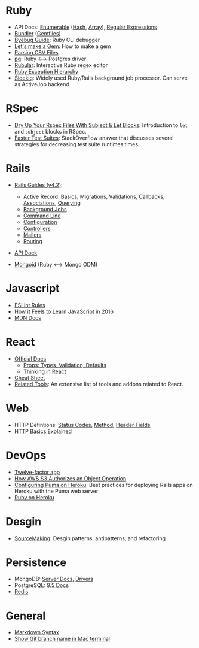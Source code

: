 # Ruby

- API Docs: [Enumerable](https://ruby-doc.org/core-2.3.0/Enumerable.html) ([Hash](https://ruby-doc.org/core-2.3.0/Hash.html), [Array](https://ruby-doc.org/core-2.3.0/Array.html)), [Regular Expressions](https://ruby-doc.org/core-2.3.0/Regexp.html)
- [Bundler](http://bundler.io/) ([Gemfiles](http://bundler.io/v1.5/gemfile.html))
- [Byebug Guide](https://github.com/deivid-rodriguez/byebug/blob/master/GUIDE.md): Ruby CLI debugger
- [Let's make a Gem](http://rakeroutes.com/blog/lets-write-a-gem-part-one/): How to make a gem
- [Parsing CSV Files](http://technicalpickles.com/posts/parsing-csv-with-ruby/)
- [pg](https://bitbucket.org/ged/ruby-pg/wiki/Home): Ruby <--> Postgres driver
- [Rubular](http://rubular.com/): Interactive Ruby regex editor
- [Ruby Exception Hierarchy](http://rubylearning.com/satishtalim/ruby_exceptions.html)
- [Sidekiq](https://github.com/mperham/sidekiq/wiki): Widely used Ruby/Rails background job processor. Can serve as ActiveJob backend

# RSpec

- [Dry Up Your Rspec Files With Subject & Let Blocks](http://benscheirman.com/2011/05/dry-up-your-rspec-files-with-subject-let-blocks/): Introduction to `let` and `subject` blocks in RSpec.
- [Faster Test Suites](http://stackoverflow.com/a/5085842): StackOverflow answer that discusses several strategies for decreasing test suite runtimes times.

# Rails

- [Rails Guides (v4.2)](http://guides.rubyonrails.org/v4.2/): 
  - Active Record: [Basics](http://guides.rubyonrails.org/v4.2/active_record_basics.html), [Migrations](http://guides.rubyonrails.org/v4.2/active_record_migrations.html), [Validations](http://guides.rubyonrails.org/v4.2/active_record_validations.html), [Callbacks](http://guides.rubyonrails.org/v4.2/active_record_callbacks.html), [Associations](http://guides.rubyonrails.org/v4.2/association_basics.html), [Querying](http://guides.rubyonrails.org/v4.2/active_record_querying.html)
  - [Background Jobs](http://guides.rubyonrails.org/v4.2/active_job_basics.html)
  - [Command Line](http://guides.rubyonrails.org/v4.2/command_line.html)
  - [Configuration](http://guides.rubyonrails.org/v4.2/configuring.html)
  - [Controllers](http://guides.rubyonrails.org/v4.2/action_controller_overview.html)
  - [Mailers](http://guides.rubyonrails.org/v4.2/action_mailer_basics.html)
  - [Routing](http://guides.rubyonrails.org/v4.2/routing.html)

- [API Dock](http://apidock.com/rails/browse)
- [Mongoid](https://docs.mongodb.com/ruby-driver/master/mongoid-tutorials-6.0/) (Ruby <--> Mongo ODM)

# Javascript

- [ESLint Rules](http://eslint.org/docs/rules/)
- [How it Feels to Learn JavaScript in 2016](https://hackernoon.com/how-it-feels-to-learn-javascript-in-2016-d3a717dd577f#.h935mmftb)
- [MDN Docs](https://developer.mozilla.org/en-US/docs/Web/JavaScript)

# React

- [Official Docs](https://facebook.github.io/react/docs/getting-started.html)
  - [Props: Types, Validation, Defaults](https://facebook.github.io/react/docs/reusable-components.html)
  - [Thinking in React](https://facebook.github.io/react/docs/thinking-in-react.html)
- [Cheat Sheet](http://ricostacruz.com/cheatsheets/react.html)
- [Related Tools](https://github.com/facebook/react/wiki/Complementary-Tools): An extensive list of tools and addons related to React.

# Web

- HTTP Defintions: [Status Codes](https://www.w3.org/Protocols/rfc2616/rfc2616-sec10.html), [Method](https://www.w3.org/Protocols/rfc2616/rfc2616-sec9.html#sec9), [Header Fields](https://www.w3.org/Protocols/rfc2616/rfc2616-sec14.html#sec14)
- [HTTP Basics Explained](https://www3.ntu.edu.sg/home/ehchua/programming/webprogramming/HTTP_Basics.html)

# DevOps

- [Twelve-factor app](https://12factor.net/)
- [How AWS S3 Authorizes an Object Operation](http://docs.aws.amazon.com/AmazonS3/latest/dev/access-control-auth-workflow-object-operation.html)
- [Configuring Puma on Heroku](https://devcenter.heroku.com/articles/deploying-rails-applications-with-the-puma-web-server): Best practices for deploying Rails apps on Heroku with the Puma web server
- [Ruby on Heroku](https://devcenter.heroku.com/categories/ruby)

# Desgin

- [SourceMaking](https://sourcemaking.com/): Desgin patterns, antipatterns, and refactoring

# Persistence

- MongoDB: [Server Docs](https://docs.mongodb.com/manual/), [Drivers](https://docs.mongodb.com/ecosystem/drivers/)
- PostgreSQL: [9.5 Docs](https://www.postgresql.org/docs/9.5/static/index.html)
- [Redis](http://redis.io/)

# General

- [Markdown Syntax](https://daringfireball.net/projects/markdown/syntax)
- [Show Git branch name in Mac terminal](http://martinfitzpatrick.name/article/add-git-branch-name-to-terminal-prompt-mac/)